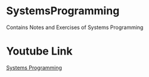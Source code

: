 # SystemsProgramming
Contains Notes and Exercises of Systems Programming 

# Youtube Link
[Systems Programming](https://www.youtube.com/playlist?list=PLhy9gU5W1fvUND_5mdpbNVHC1WCIaABbP)
